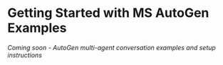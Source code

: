 # Getting Started with MS AutoGen Examples

*Coming soon - AutoGen multi-agent conversation examples and setup instructions*